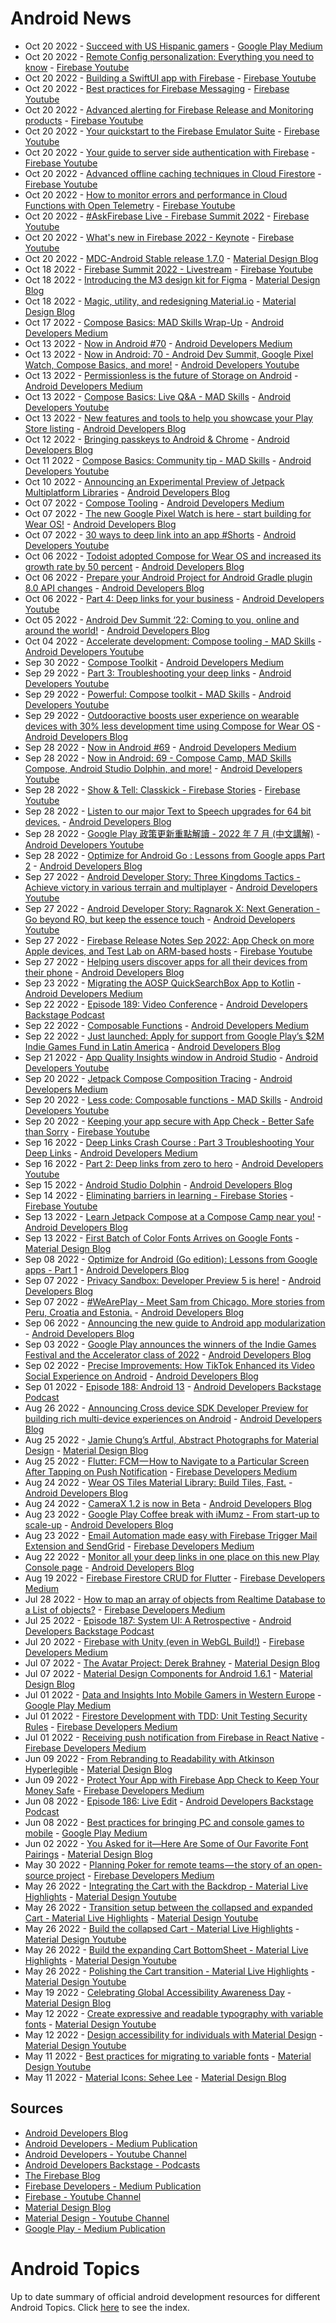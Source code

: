 # Android News

<!-- NEWS:START -->
- Oct 20 2022 - [Succeed with US Hispanic gamers](https://medium.com/googleplaydev/succeed-with-us-hispanic-gamers-e2a970524967?source=rss----1f8baa23933d---4) - [Google Play Medium](https://medium.com/googleplaydev)
- Oct 20 2022 - [Remote Config personalization: Everything you need to know](https://www.youtube.com/watch?v=MJlQurMiLN0) - [Firebase Youtube](https://www.youtube.com/user/Firebase)
- Oct 20 2022 - [Building a SwiftUI app with Firebase](https://www.youtube.com/watch?v=iNtBFip1LD8) - [Firebase Youtube](https://www.youtube.com/user/Firebase)
- Oct 20 2022 - [Best practices for Firebase Messaging](https://www.youtube.com/watch?v=pP044hR6zNQ) - [Firebase Youtube](https://www.youtube.com/user/Firebase)
- Oct 20 2022 - [Advanced alerting for Firebase Release and Monitoring products](https://www.youtube.com/watch?v=FrORBGrZpdM) - [Firebase Youtube](https://www.youtube.com/user/Firebase)
- Oct 20 2022 - [Your quickstart to the Firebase Emulator Suite](https://www.youtube.com/watch?v=pyTUvccfCpc) - [Firebase Youtube](https://www.youtube.com/user/Firebase)
- Oct 20 2022 - [Your guide to server side authentication with Firebase](https://www.youtube.com/watch?v=kRszxpeTnW0) - [Firebase Youtube](https://www.youtube.com/user/Firebase)
- Oct 20 2022 - [Advanced offline caching techniques in Cloud Firestore](https://www.youtube.com/watch?v=iQOTjUko9WM) - [Firebase Youtube](https://www.youtube.com/user/Firebase)
- Oct 20 2022 - [How to monitor errors and performance in Cloud Functions with Open Telemetry](https://www.youtube.com/watch?v=61WC7urgvQ4) - [Firebase Youtube](https://www.youtube.com/user/Firebase)
- Oct 20 2022 - [#AskFirebase Live - Firebase Summit 2022](https://www.youtube.com/watch?v=m_YZoCjZtTI) - [Firebase Youtube](https://www.youtube.com/user/Firebase)
- Oct 20 2022 - [What's new in Firebase 2022 - Keynote](https://www.youtube.com/watch?v=D4e_TTY2dfI) - [Firebase Youtube](https://www.youtube.com/user/Firebase)
- Oct 20 2022 - [MDC-Android Stable release 1.7.0](https://material.io/blog/android-stable-release-1-7-0) - [Material Design Blog](https://material.io/blog)
- Oct 18 2022 - [Firebase Summit 2022 - Livestream](https://www.youtube.com/watch?v=LR7JIsxKpBU) - [Firebase Youtube](https://www.youtube.com/user/Firebase)
- Oct 18 2022 - [Introducing the M3 design kit for Figma](https://material.io/blog/material-3-figma-design-kit) - [Material Design Blog](https://material.io/blog)
- Oct 18 2022 - [Magic, utility, and redesigning Material.io](https://material.io/blog/material-io-redesign) - [Material Design Blog](https://material.io/blog)
- Oct 17 2022 - [Compose Basics: MAD Skills Wrap-Up](https://medium.com/androiddevelopers/compose-basics-mad-skills-wrap-up-1a191fa842b9?source=rss----95b274b437c2---4) - [Android Developers Medium](https://medium.com/androiddevelopers)
- Oct 13 2022 - [Now in Android #70](https://medium.com/androiddevelopers/now-in-android-70-f0889aadde9e?source=rss----95b274b437c2---4) - [Android Developers Medium](https://medium.com/androiddevelopers)
- Oct 13 2022 - [Now in Android: 70 - Android Dev Summit, Google Pixel Watch, Compose Basics, and more!](https://www.youtube.com/watch?v=pINj884YzSk) - [Android Developers Youtube](https://www.youtube.com/c/AndroidDevelopers)
- Oct 13 2022 - [Permissionless is the future of Storage on Android](https://medium.com/androiddevelopers/permissionless-is-the-future-of-storage-on-android-3fbceeb3d70a?source=rss----95b274b437c2---4) - [Android Developers Medium](https://medium.com/androiddevelopers)
- Oct 13 2022 - [Compose Basics: Live Q&A - MAD Skills](https://www.youtube.com/watch?v=KEt2VA-11co) - [Android Developers Youtube](https://www.youtube.com/c/AndroidDevelopers)
- Oct 13 2022 - [New features and tools to help you showcase your Play Store listing](http://android-developers.googleblog.com/2022/10/optimize-your-play-store-listing.html) - [Android Developers Blog](https://android-developers.googleblog.com/)
- Oct 12 2022 - [Bringing passkeys to Android & Chrome](http://android-developers.googleblog.com/2022/10/bringing-passkeys-to-android-and-chrome.html) - [Android Developers Blog](https://android-developers.googleblog.com/)
- Oct 11 2022 - [Compose Basics: Community tip - MAD Skills](https://www.youtube.com/watch?v=QssnHu2NcCQ) - [Android Developers Youtube](https://www.youtube.com/c/AndroidDevelopers)
- Oct 10 2022 - [Announcing an Experimental Preview of Jetpack Multiplatform Libraries](http://android-developers.googleblog.com/2022/10/announcing-experimental-preview-of-jetpack-multiplatform-libraries.html) - [Android Developers Blog](https://android-developers.googleblog.com/)
- Oct 07 2022 - [Compose Tooling](https://medium.com/androiddevelopers/compose-tooling-42621bd8719b?source=rss----95b274b437c2---4) - [Android Developers Medium](https://medium.com/androiddevelopers)
- Oct 07 2022 - [The new Google Pixel Watch is here - start building for Wear OS!](http://android-developers.googleblog.com/2022/10/the-new-google-pixel-watch-is-here.html) - [Android Developers Blog](https://android-developers.googleblog.com/)
- Oct 07 2022 - [30 ways to deep link into an app #Shorts](https://www.youtube.com/watch?v=sSF_3CIXdbE) - [Android Developers Youtube](https://www.youtube.com/c/AndroidDevelopers)
- Oct 06 2022 - [Todoist adopted Compose for Wear OS and increased its growth rate by 50 percent](http://android-developers.googleblog.com/2022/10/todoist-adopted-compose-for-wear-os-and.html) - [Android Developers Blog](https://android-developers.googleblog.com/)
- Oct 06 2022 - [Prepare your Android Project for Android Gradle plugin 8.0 API changes](http://android-developers.googleblog.com/2022/10/prepare-your-android-project-for-agp8-changes.html) - [Android Developers Blog](https://android-developers.googleblog.com/)
- Oct 06 2022 - [Part 4: Deep links for your business](https://www.youtube.com/watch?v=UvMIswgsJF8) - [Android Developers Youtube](https://www.youtube.com/c/AndroidDevelopers)
- Oct 05 2022 - [Android Dev Summit ‘22: Coming to you, online and around the world!](http://android-developers.googleblog.com/2022/10/android-dev-summit.html) - [Android Developers Blog](https://android-developers.googleblog.com/)
- Oct 04 2022 - [Accelerate development: Compose tooling - MAD Skills](https://www.youtube.com/watch?v=8XJfLaAOxD0) - [Android Developers Youtube](https://www.youtube.com/c/AndroidDevelopers)
- Sep 30 2022 - [Compose Toolkit](https://medium.com/androiddevelopers/compose-toolkit-8d3651228764?source=rss----95b274b437c2---4) - [Android Developers Medium](https://medium.com/androiddevelopers)
- Sep 29 2022 - [Part 3: Troubleshooting your deep links](https://www.youtube.com/watch?v=OAxJ2kWG4ZI) - [Android Developers Youtube](https://www.youtube.com/c/AndroidDevelopers)
- Sep 29 2022 - [Powerful: Compose toolkit - MAD Skills](https://www.youtube.com/watch?v=oNOCE-bUhVs) - [Android Developers Youtube](https://www.youtube.com/c/AndroidDevelopers)
- Sep 29 2022 - [Outdooractive boosts user experience on wearable devices with 30% less development time using Compose for Wear OS](http://android-developers.googleblog.com/2022/09/outdooractive-boosts-user-experience-on-wearable-devices-using-compose-for-wear-os.html) - [Android Developers Blog](https://android-developers.googleblog.com/)
- Sep 28 2022 - [Now in Android #69](https://medium.com/androiddevelopers/now-in-android-69-f84f27a08e5d?source=rss----95b274b437c2---4) - [Android Developers Medium](https://medium.com/androiddevelopers)
- Sep 28 2022 - [Now in Android: 69 - Compose Camp, MAD Skills Compose, Android Studio Dolphin, and more!](https://www.youtube.com/watch?v=UvfvwFFsYpM) - [Android Developers Youtube](https://www.youtube.com/c/AndroidDevelopers)
- Sep 28 2022 - [Show & Tell: Classkick - Firebase Stories](https://www.youtube.com/watch?v=VZxTAnFb7dU) - [Firebase Youtube](https://www.youtube.com/user/Firebase)
- Sep 28 2022 - [Listen to our major Text to Speech upgrades for 64 bit devices.](http://android-developers.googleblog.com/2022/09/listen-to-our-major-text-to-speech-upgrades-for-64-bit-devices.html) - [Android Developers Blog](https://android-developers.googleblog.com/)
- Sep 28 2022 - [Google Play 政策更新重點解讀 - 2022 年 7 月 (中文講解)](https://www.youtube.com/watch?v=ldltciWrbMk) - [Android Developers Youtube](https://www.youtube.com/c/AndroidDevelopers)
- Sep 28 2022 - [Optimize for Android Go : Lessons from Google apps Part 2](http://android-developers.googleblog.com/2022/09/optimize-for-android-go-lessons-from-google-apps-part-2.html) - [Android Developers Blog](https://android-developers.googleblog.com/)
- Sep 27 2022 - [Android Developer Story: Three Kingdoms Tactics - Achieve victory in various terrain and multiplayer](https://www.youtube.com/watch?v=3y9cxMyruKQ) - [Android Developers Youtube](https://www.youtube.com/c/AndroidDevelopers)
- Sep 27 2022 - [Android Developer Story: Ragnarok X: Next Generation - Go beyond RO, but keep the essence touch](https://www.youtube.com/watch?v=REV49nFzIsA) - [Android Developers Youtube](https://www.youtube.com/c/AndroidDevelopers)
- Sep 27 2022 - [Firebase Release Notes Sep 2022: App Check on more Apple devices, and Test Lab on ARM-based hosts](https://www.youtube.com/watch?v=w_vixDqdSrs) - [Firebase Youtube](https://www.youtube.com/user/Firebase)
- Sep 27 2022 - [Helping users discover apps for all their devices from their phone](http://android-developers.googleblog.com/2022/09/helping-users-discover-apps-for-all-their-devices-from-their-phone.html) - [Android Developers Blog](https://android-developers.googleblog.com/)
- Sep 23 2022 - [Migrating the AOSP QuickSearchBox App to Kotlin](https://medium.com/androiddevelopers/migrating-the-aosp-quicksearchbox-app-to-kotlin-1264346619ec?source=rss----95b274b437c2---4) - [Android Developers Medium](https://medium.com/androiddevelopers)
- Sep 22 2022 - [Episode 189: Video Conference](http://adbackstage.libsyn.com/episode-189-video-conference) - [Android Developers Backstage Podcast](https://adbackstage.libsyn.com/)
- Sep 22 2022 - [Composable Functions](https://medium.com/androiddevelopers/composable-functions-a505ab20b523?source=rss----95b274b437c2---4) - [Android Developers Medium](https://medium.com/androiddevelopers)
- Sep 22 2022 - [Just launched: Apply for support from Google Play’s $2M Indie Games Fund in Latin America](http://android-developers.googleblog.com/2022/09/apply-for-support-from-google-play-2m-indie-games-fund-in-latin-america.html) - [Android Developers Blog](https://android-developers.googleblog.com/)
- Sep 21 2022 - [App Quality Insights window in Android Studio](https://www.youtube.com/watch?v=lYBeOQWKEYI) - [Android Developers Youtube](https://www.youtube.com/c/AndroidDevelopers)
- Sep 20 2022 - [Jetpack Compose Composition Tracing](https://medium.com/androiddevelopers/jetpack-compose-composition-tracing-9ec2b3aea535?source=rss----95b274b437c2---4) - [Android Developers Medium](https://medium.com/androiddevelopers)
- Sep 20 2022 - [Less code: Composable functions - MAD Skills](https://www.youtube.com/watch?v=fFLBCgoHHys) - [Android Developers Youtube](https://www.youtube.com/c/AndroidDevelopers)
- Sep 20 2022 - [Keeping your app secure with App Check - Better Safe than Sorry](https://www.youtube.com/watch?v=TzLON3oVGE0) - [Firebase Youtube](https://www.youtube.com/user/Firebase)
- Sep 16 2022 - [Deep Links Crash Course : Part 3 Troubleshooting Your Deep Links](https://medium.com/androiddevelopers/deep-links-crash-course-part-3-troubleshooting-your-deep-links-61329fecb93?source=rss----95b274b437c2---4) - [Android Developers Medium](https://medium.com/androiddevelopers)
- Sep 16 2022 - [Part 2: Deep links from zero to hero](https://www.youtube.com/watch?v=SCl_rdp0Wik) - [Android Developers Youtube](https://www.youtube.com/c/AndroidDevelopers)
- Sep 15 2022 - [Android Studio Dolphin](http://android-developers.googleblog.com/2022/09/android-studio-dolphin.html) - [Android Developers Blog](https://android-developers.googleblog.com/)
- Sep 14 2022 - [Eliminating barriers in learning - Firebase Stories](https://www.youtube.com/watch?v=nZj6C86mGck) - [Firebase Youtube](https://www.youtube.com/user/Firebase)
- Sep 13 2022 - [Learn Jetpack Compose at a Compose Camp near you!](http://android-developers.googleblog.com/2022/09/learn-jetpack-compose-at-compose-camp-near-you.html) - [Android Developers Blog](https://android-developers.googleblog.com/)
- Sep 13 2022 - [First Batch of Color Fonts Arrives on Google Fonts](https://material.io/blog/color-fonts-are-here) - [Material Design Blog](https://material.io/blog)
- Sep 08 2022 - [Optimize for Android (Go edition): Lessons from Google apps - Part 1](http://android-developers.googleblog.com/2022/09/optimize-for-android-go-lessons-from-google-apps-part-1.html) - [Android Developers Blog](https://android-developers.googleblog.com/)
- Sep 07 2022 - [Privacy Sandbox: Developer Preview 5 is here!](http://android-developers.googleblog.com/2022/09/privacy-sandbox-developer-preview-5-is-here.html) - [Android Developers Blog](https://android-developers.googleblog.com/)
- Sep 07 2022 - [#WeArePlay - Meet Sam from Chicago. More stories from Peru, Croatia and Estonia.](http://android-developers.googleblog.com/2022/09/weareplay-meet-sam-from-chicago-and-more-stories.html) - [Android Developers Blog](https://android-developers.googleblog.com/)
- Sep 06 2022 - [Announcing the new guide to Android app modularization](http://android-developers.googleblog.com/2022/09/announcing-new-guide-to-android-app-modularization.html) - [Android Developers Blog](https://android-developers.googleblog.com/)
- Sep 03 2022 - [Google Play announces the winners of the Indie Games Festival and the Accelerator class of 2022](http://android-developers.googleblog.com/2022/09/google-play-2022-winning-indie-titles.html) - [Android Developers Blog](https://android-developers.googleblog.com/)
- Sep 02 2022 - [Precise Improvements: How TikTok Enhanced its Video Social Experience on Android](http://android-developers.googleblog.com/2022/08/precise-improvements-how-tiktok-enhanced-its-social-experience-on-android.html) - [Android Developers Blog](https://android-developers.googleblog.com/)
- Sep 01 2022 - [Episode 188: Android 13](http://adbackstage.libsyn.com/episode-188-android-13) - [Android Developers Backstage Podcast](https://adbackstage.libsyn.com/)
- Aug 26 2022 - [Announcing Cross device SDK Developer Preview for building rich multi-device experiences on Android](http://android-developers.googleblog.com/2022/07/announcing-cross-device-SDK-Developer-Preview-for-Android.html) - [Android Developers Blog](https://android-developers.googleblog.com/)
- Aug 25 2022 - [Jamie Chung’s Artful, Abstract Photographs for Material Design](https://material.io/blog/jamie-chung-photography-interview) - [Material Design Blog](https://material.io/blog)
- Aug 25 2022 - [Flutter: FCM — How to Navigate to a Particular Screen After Tapping on Push Notification](https://medium.com/firebase-developers/flutter-fcm-how-to-navigate-to-a-particular-screen-after-tapping-on-push-notification-8cb5d5111ee6?source=rss----8e8b7dc6774d---4) - [Firebase Developers Medium](https://medium.com/firebase-developers)
- Aug 24 2022 - [Wear OS Tiles Material Library: Build Tiles, Fast.](http://android-developers.googleblog.com/2022/08/wear-os-tiles-material-library-build-tiles-fast.html) - [Android Developers Blog](https://android-developers.googleblog.com/)
- Aug 24 2022 - [CameraX 1.2 is now in Beta](http://android-developers.googleblog.com/2022/08/camerax-12-is-now-in-beta.html) - [Android Developers Blog](https://android-developers.googleblog.com/)
- Aug 23 2022 - [Google Play Coffee break with iMumz  - From start-up to scale-up](http://android-developers.googleblog.com/2022/08/google-play-coffee-break-with-imumz-from-start-up-to-scale-up.html) - [Android Developers Blog](https://android-developers.googleblog.com/)
- Aug 23 2022 - [Email Automation made easy with Firebase Trigger Mail Extension and SendGrid](https://medium.com/firebase-developers/email-automation-made-easy-with-firebase-trigger-mail-extension-and-sendgrid-d91288b3c19d?source=rss----8e8b7dc6774d---4) - [Firebase Developers Medium](https://medium.com/firebase-developers)
- Aug 22 2022 - [Monitor all your deep links in one place on this new Play Console page](http://android-developers.googleblog.com/2022/08/monitor-your-deep-links-in-one-place.html) - [Android Developers Blog](https://android-developers.googleblog.com/)
- Aug 19 2022 - [Firebase Firestore CRUD for Flutter](https://medium.com/firebase-developers/firebase-firestore-crud-realtime-database-b476ca5f857c?source=rss----8e8b7dc6774d---4) - [Firebase Developers Medium](https://medium.com/firebase-developers)
- Jul 28 2022 - [How to map an array of objects from Realtime Database to a List of objects?](https://medium.com/firebase-developers/how-to-map-an-array-of-objects-from-realtime-database-to-a-list-of-objects-53f27b33c8f3?source=rss----8e8b7dc6774d---4) - [Firebase Developers Medium](https://medium.com/firebase-developers)
- Jul 25 2022 - [Episode 187: System UI: A Retrospective](http://adbackstage.libsyn.com/episode-187-system-ui-a-retrospective) - [Android Developers Backstage Podcast](https://adbackstage.libsyn.com/)
- Jul 20 2022 - [Firebase with Unity (even in WebGL Build!)](https://medium.com/firebase-developers/firebase-with-unity-even-in-webgl-build-8891e6f9b33c?source=rss----8e8b7dc6774d---4) - [Firebase Developers Medium](https://medium.com/firebase-developers)
- Jul 07 2022 - [The Avatar Project: Derek Brahney](https://material.io/blog/derek-brahney-interview) - [Material Design Blog](https://material.io/blog)
- Jul 07 2022 - [Material Design Components for Android 1.6.1](https://material.io/blog/android-stable-release-1-6-1) - [Material Design Blog](https://material.io/blog)
- Jul 01 2022 - [Data and Insights Into Mobile Gamers in Western Europe](https://medium.com/googleplaydev/data-and-insights-into-mobile-gamers-in-western-europe-e9e7099dc8b6?source=rss----1f8baa23933d---4) - [Google Play Medium](https://medium.com/googleplaydev)
- Jul 01 2022 - [Firestore Development with TDD: Unit Testing Security Rules](https://medium.com/firebase-developers/develop-your-firestore-with-tdd-unit-testing-security-rules-afefb0d772c4?source=rss----8e8b7dc6774d---4) - [Firebase Developers Medium](https://medium.com/firebase-developers)
- Jul 01 2022 - [Receiving push notification from Firebase in React Native](https://medium.com/firebase-developers/receiving-push-notification-from-firebase-in-react-native-b774681d700d?source=rss----8e8b7dc6774d---4) - [Firebase Developers Medium](https://medium.com/firebase-developers)
- Jun 09 2022 - [From Rebranding to Readability with Atkinson Hyperlegible](https://material.io/blog/atkinson-hyperlegible-design) - [Material Design Blog](https://material.io/blog)
- Jun 09 2022 - [Protect Your App with Firebase App Check to Keep Your Money Safe](https://medium.com/firebase-developers/protect-your-app-with-firebase-app-check-to-keep-your-money-safe-dc0a615b4b3e?source=rss----8e8b7dc6774d---4) - [Firebase Developers Medium](https://medium.com/firebase-developers)
- Jun 08 2022 - [Episode 186: Live Edit](http://adbackstage.libsyn.com/episode-186-live-edit) - [Android Developers Backstage Podcast](https://adbackstage.libsyn.com/)
- Jun 08 2022 - [Best practices for bringing PC and console games to mobile](https://medium.com/googleplaydev/best-practices-for-bringing-pc-and-console-games-to-mobile-863cedb9fbc6?source=rss----1f8baa23933d---4) - [Google Play Medium](https://medium.com/googleplaydev)
- Jun 02 2022 - [You Asked for it—Here Are Some of Our Favorite Font Pairings](https://material.io/blog/google-fonts-pairing-figma) - [Material Design Blog](https://material.io/blog)
- May 30 2022 - [Planning Poker for remote teams — the story of an open-source project](https://medium.com/firebase-developers/planning-poker-for-remote-teams-the-story-of-an-open-source-project-3ffd3e6e81a5?source=rss----8e8b7dc6774d---4) - [Firebase Developers Medium](https://medium.com/firebase-developers)
- May 26 2022 - [Integrating the Cart with the Backdrop - Material Live Highlights](https://www.youtube.com/watch?v=s3hk_bjsNVE) - [Material Design Youtube](https://www.youtube.com/c/MaterialDesign)
- May 26 2022 - [Transition setup between the collapsed and expanded Cart - Material Live Highlights](https://www.youtube.com/watch?v=Wyn8I4dj-eA) - [Material Design Youtube](https://www.youtube.com/c/MaterialDesign)
- May 26 2022 - [Build the collapsed Cart - Material Live Highlights](https://www.youtube.com/watch?v=hEAtKv_Kmes) - [Material Design Youtube](https://www.youtube.com/c/MaterialDesign)
- May 26 2022 - [Build the expanding Cart BottomSheet - Material Live Highlights](https://www.youtube.com/watch?v=5SR6FcqpwqU) - [Material Design Youtube](https://www.youtube.com/c/MaterialDesign)
- May 26 2022 - [Polishing the Cart transition - Material Live Highlights](https://www.youtube.com/watch?v=6-wiitIFf40) - [Material Design Youtube](https://www.youtube.com/c/MaterialDesign)
- May 19 2022 - [Celebrating Global Accessibility Awareness Day](https://material.io/blog/accessibility-awareness-day-2022) - [Material Design Blog](https://material.io/blog)
- May 12 2022 - [Create expressive and readable typography with variable fonts](https://www.youtube.com/watch?v=bNiPLUjh6LQ) - [Material Design Youtube](https://www.youtube.com/c/MaterialDesign)
- May 12 2022 - [Design accessibility for individuals with Material Design](https://www.youtube.com/watch?v=b6FTDYrJWRA) - [Material Design Youtube](https://www.youtube.com/c/MaterialDesign)
- May 11 2022 - [Best practices for migrating to variable fonts](https://www.youtube.com/watch?v=-pXShVaNPGs) - [Material Design Youtube](https://www.youtube.com/c/MaterialDesign)
- May 11 2022 - [Material Icons: Sehee Lee](https://material.io/blog/material-icons-sehee-lee-interview) - [Material Design Blog](https://material.io/blog)<!-- NEWS:END -->

## Sources

* [Android Developers Blog](https://android-developers.googleblog.com/)
* [Android Developers - Medium Publication](https://medium.com/androiddevelopers)
* [Android Developers - Youtube Channel](https://www.youtube.com/c/AndroidDevelopers)
* [Android Developers Backstage - Podcasts](https://adbackstage.libsyn.com/)
* [The Firebase Blog](https://firebase.googleblog.com/)
* [Firebase Developers - Medium Publication](https://medium.com/firebase-developers)
* [Firebase - Youtube Channel](https://www.youtube.com/user/Firebase)
* [Material Design Blog](https://material.io/blog)
* [Material Design - Youtube Channel](https://www.youtube.com/c/MaterialDesign)
* [Google Play - Medium Publication](https://medium.com/googleplaydev)

# Android Topics
Up to date summary of official android development resources for different Android Topics. Click [here](https://androidtopicsindex.dipien.com/) to see the index.

